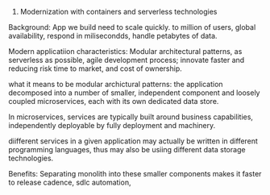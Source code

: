 1. Modernization with containers and serverless technologies

Background: App we build need to scale quickly. to million of users, global availability, respond in milisecondds, handle petabytes of data.  

Modern applicatiion characteristics: Modular architectural patterns, as serverless as possible, agile development process; innovate faster and reducing risk time to market, and cost of ownership.  

what it means to be modular archictural patterns: the application decomposed into a number of smaller, independent component and loosely coupled microservices, each with its own dedicated data store.  

In microservices, services are typically built around business capabilities, independently deployable by fully deployment and machinery.  

diifferent services in a given application may actually be written in different programming languages, thus may also be usiing different data storage technologies.  

Benefits: Separating monolith into these smaller components makes it faster to release cadence, sdlc automation, 
